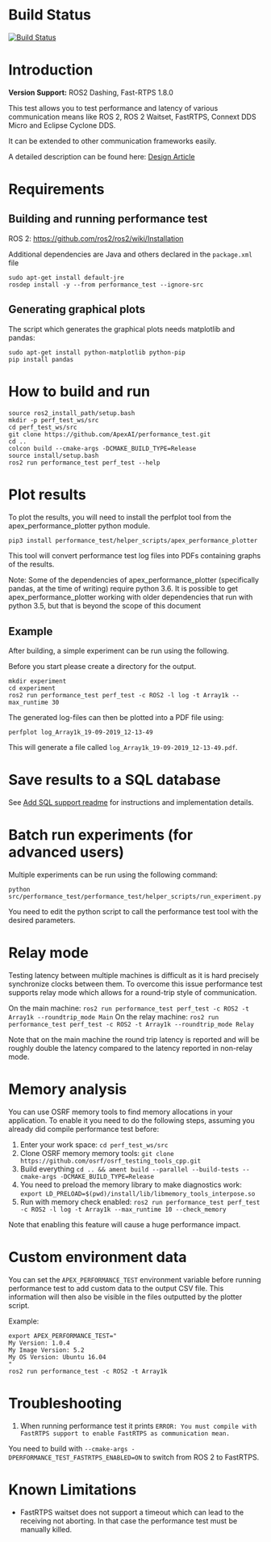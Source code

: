 # Build Status
[![Build Status](https://dev.azure.com/ApexAI/performance_test/_apis/build/status/ApexAI.performance_test?branchName=master)](https://dev.azure.com/ApexAI/performance_test/_build/latest?definitionId=2&branchName=master)

# Introduction

**Version Support:** ROS2 Dashing, Fast-RTPS 1.8.0

This test allows you to test performance and latency of various communication means
like ROS 2, ROS 2 Waitset, FastRTPS, Connext DDS Micro and Eclipse Cyclone DDS.

It can be extended to other communication frameworks easily.

A detailed description can be found here: [Design Article](performance_test/design/performance_test-design.md)

# Requirements

## Building and running performance test

ROS 2: https://github.com/ros2/ros2/wiki/Installation

Additional dependencies are Java and others declared in the `package.xml` file 
```
sudo apt-get install default-jre
rosdep install -y --from performance_test --ignore-src
```

## Generating graphical plots

The script which generates the graphical plots needs matplotlib and pandas:
```
sudo apt-get install python-matplotlib python-pip
pip install pandas
```

# How to build and run

```
source ros2_install_path/setup.bash
mkdir -p perf_test_ws/src
cd perf_test_ws/src
git clone https://github.com/ApexAI/performance_test.git
cd ..
colcon build --cmake-args -DCMAKE_BUILD_TYPE=Release
source install/setup.bash
ros2 run performance_test perf_test --help
```
# Plot results

To plot the results, you will need to install the perfplot tool from the apex_performance_plotter python module.

```bash
pip3 install performance_test/helper_scripts/apex_performance_plotter
```

This tool will convert performance test log files into PDFs containing graphs of the results.

Note: Some of the dependencies of apex_performance_plotter (specifically pandas, at the time of writing) require python 3.6.
It is possible to get apex_performance_plotter working with older dependencies that run with python 3.5, but that is beyond the
scope of this document

## Example

After building, a simple experiment can be run using the following.

Before you start please create a directory for the output.

```
mkdir experiment
cd experiment
ros2 run performance_test perf_test -c ROS2 -l log -t Array1k --max_runtime 30
```

The generated log-files can then be plotted into a PDF file using:

```
perfplot log_Array1k_19-09-2019_12-13-49
```

This will generate a file called `log_Array1k_19-09-2019_12-13-49.pdf`.

# Save results to a SQL database

See [Add SQL support readme](add_sql_support_readme.md) for instructions and implementation details.

# Batch run experiments (for advanced users)

Multiple experiments can be run using the following command:

```
python src/performance_test/performance_test/helper_scripts/run_experiment.py
```

You need to edit the python script to call the performance test tool with the desired parameters.

# Relay mode

Testing latency between multiple machines is difficult as it is hard precisely synchronize clocks between them.
To overcome this issue performance test supports relay mode which allows for a round-trip style of communication.

On the main machine: `ros2 run performance_test perf_test -c ROS2 -t Array1k --roundtrip_mode Main`
On the relay machine: `ros2 run performance_test perf_test -c ROS2 -t Array1k --roundtrip_mode Relay`

Note that on the main machine the round trip latency is reported and will be roughly double the latency compared to
the latency reported in non-relay mode.

# Memory analysis

You can use OSRF memory tools to find memory allocations in your application. To enable it
you need to do the following steps, assuming you already did compile performance test before:

1. Enter your work space: `cd perf_test_ws/src`
1. Clone OSRF memory memory tools: `git clone https://github.com/osrf/osrf_testing_tools_cpp.git`
1. Build everything `cd .. && ament build --parallel --build-tests --cmake-args -DCMAKE_BUILD_TYPE=Release`
1. You need to preload the memory library to make diagnostics work: `export LD_PRELOAD=$(pwd)/install/lib/libmemory_tools_interpose.so`
1. Run with memory check enabled: `ros2 run performance_test perf_test -c ROS2 -l log -t Array1k --max_runtime 10 --check_memory`

Note that enabling this feature will cause a huge performance impact.

# Custom environment data

You can set the `APEX_PERFORMANCE_TEST` environment variable before running performance test
to add custom data to the output CSV file.
This information will then also be visible in the files outputted by the plotter script.

Example:
```
export APEX_PERFORMANCE_TEST="
My Version: 1.0.4
My Image Version: 5.2
My OS Version: Ubuntu 16.04
"
ros2 run performance_test -c ROS2 -t Array1k
```

# Troubleshooting

1. When running performance test it prints
`ERROR: You must compile with FastRTPS support to enable FastRTPS as communication mean.`

You need to build with `--cmake-args -DPERFORMANCE_TEST_FASTRTPS_ENABLED=ON` to switch from ROS 2 to FastRTPS.

# Known Limitations

* FastRTPS waitset does not support a timeout which can lead to the receiving not aborting. In that case the performance test must be manually killed.

